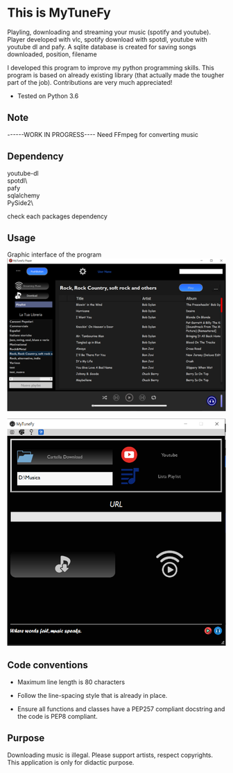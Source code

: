 # This is MyTuneFy
Playling, downloading and streaming your music (spotify and youtube).
Player developed with vlc, spotify download with spotdl, youtube with youtube dl and pafy.
A sqlite database is created for saving songs downloaded, position, filename

I developed this program to improve my python programming skills.
This program is based on already existing library (that actually made the
tougher part of the job).
Contributions are very much appreciated!

* Tested on Python 3.6
## Note
------WORK IN PROGRESS----
Need FFmpeg for converting music

## Dependency

youtube-dl\
spotdl\                  
pafy\
sqlalchemy\
PySide2\

check each packages dependency

## Usage
Graphic interface of the program
![alt text](https://github.com/kekfic/mytunefy/blob/master/resources/icons/mytune_player.PNG)

![alt text](https://github.com/kekfic/mytunefy/blob/master/resources/icons/mytune_downloader.PNG)

## Code conventions

* Maximum line length is 80 characters

* Follow the line-spacing style that is already in place.

* Ensure all functions and classes have a PEP257 compliant docstring and the
code is PEP8 compliant.

## Purpose

Downloading music is illegal. Please support artists, respect copyrights.
This application is only for didactic purpose.
